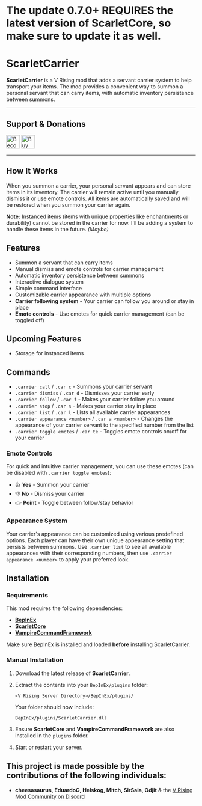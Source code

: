 # The update 0.7.0+ **REQUIRES** the latest version of ScarletCore, so make sure to update it as well.

# ScarletCarrier

**ScarletCarrier** is a V Rising mod that adds a servant carrier system to help transport your items. The mod provides a convenient way to summon a personal servant that can carry items, with automatic inventory persistence between summons.

---

## Support & Donations

<a href="https://www.patreon.com/bePatron?u=30093731" data-patreon-widget-type="become-patron-button"><img height='36' style='border:0px;height:36px;' src='https://i.imgur.com/o12xEqi.png' alt='Become a Patron' /></a>  <a href='https://ko-fi.com/F2F21EWEM7' target='_blank'><img height='36' style='border:0px;height:36px;' src='https://storage.ko-fi.com/cdn/kofi6.png?v=6' alt='Buy Me a Coffee at ko-fi.com' /></a>

---

## How It Works

When you summon a carrier, your personal servant appears and can store items in its inventory. The carrier will remain active until you manually dismiss it or use emote controls. All items are automatically saved and will be restored when you summon your carrier again.

**Note:** Instanced items (items with unique properties like enchantments or durability) cannot be stored in the carrier for now. I'll be adding a system to handle these items in the future. *(Maybe)*

## Features

* Summon a servant that can carry items
* Manual dismiss and emote controls for carrier management
* Automatic inventory persistence between summons
* Interactive dialogue system
* Simple command interface
* Customizable carrier appearance with multiple options
* **Carrier following system** - Your carrier can follow you around or stay in place
* **Emote controls** - Use emotes for quick carrier management (can be toggled off)

## Upcoming Features

* Storage for instanced items

## Commands

* `.carrier call` / `.car c` - Summons your carrier servant
* `.carrier dismiss` / `.car d` - Dismisses your carrier early
* `.carrier follow` / `.car f` - Makes your carrier follow you around
* `.carrier stop` / `.car s` - Makes your carrier stay in place
* `.carrier list` / `.car l` - Lists all available carrier appearances
* `.carrier appearance <number>` / `.car a <number>` - Changes the appearance of your carrier servant to the specified number from the list
* `.carrier toggle emotes` / `.car te` - Toggles emote controls on/off for your carrier

### Emote Controls

For quick and intuitive carrier management, you can use these emotes (can be disabled with `.carrier toggle emotes`):

* 👍 **Yes** - Summon your carrier
* 👎 **No** - Dismiss your carrier
* 👉 **Point** - Toggle between follow/stay behavior

### Appearance System

Your carrier's appearance can be customized using various predefined options. Each player can have their own unique appearance setting that persists between summons. Use `.carrier list` to see all available appearances with their corresponding numbers, then use `.carrier appearance <number>` to apply your preferred look.

## Installation

### Requirements

This mod requires the following dependencies:

* **[BepInEx](https://wiki.vrisingmods.com/user/bepinex_install.html)**
* **[ScarletCore](https://thunderstore.io/c/v-rising/p/ScarletMods/ScarletCore/)**
* **[VampireCommandFramework](https://thunderstore.io/c/v-rising/p/deca/VampireCommandFramework/)**

Make sure BepInEx is installed and loaded **before** installing ScarletCarrier.

### Manual Installation

1. Download the latest release of **ScarletCarrier**.

2. Extract the contents into your `BepInEx/plugins` folder:

   `<V Rising Server Directory>/BepInEx/plugins/`

   Your folder should now include:

   `BepInEx/plugins/ScarletCarrier.dll`

3. Ensure **ScarletCore** and **VampireCommandFramework** are also installed in the `plugins` folder.
4. Start or restart your server.

## This project is made possible by the contributions of the following individuals:

- **cheesasaurus, EduardoG, Helskog, Mitch, SirSaia, Odjit** & the [V Rising Mod Community on Discord](https://vrisingmods.com/discord)

